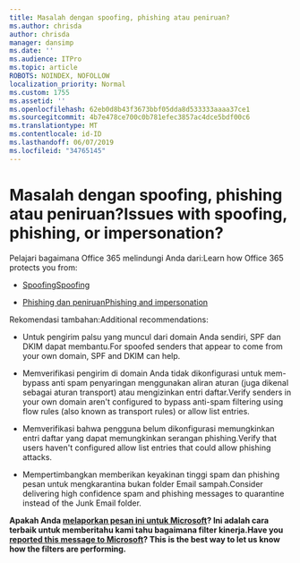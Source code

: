 ```yaml
---
title: Masalah dengan spoofing, phishing atau peniruan?
ms.author: chrisda
author: chrisda
manager: dansimp
ms.date: ''
ms.audience: ITPro
ms.topic: article
ROBOTS: NOINDEX, NOFOLLOW
localization_priority: Normal
ms.custom: 1755
ms.assetid: ''
ms.openlocfilehash: 62eb0d8b43f3673bbf05dda8d533333aaaa37ce1
ms.sourcegitcommit: 4b7e478ce700c0b781efec3857ac4dce5bdf00c6
ms.translationtype: MT
ms.contentlocale: id-ID
ms.lasthandoff: 06/07/2019
ms.locfileid: "34765145"
---
```

# <a name="issues-with-spoofing-phishing-or-impersonation"></a><span data-ttu-id="e89a3-102">Masalah dengan spoofing, phishing atau peniruan?</span><span class="sxs-lookup"><span data-stu-id="e89a3-102">Issues with spoofing, phishing, or impersonation?</span></span>

<span data-ttu-id="e89a3-103">Pelajari bagaimana Office 365 melindungi Anda dari:</span><span class="sxs-lookup"><span data-stu-id="e89a3-103">Learn how Office 365 protects you from:</span></span>

- [<span data-ttu-id="e89a3-104">Spoofing</span><span class="sxs-lookup"><span data-stu-id="e89a3-104">Spoofing</span></span>](https://docs.microsoft.com/office365/securitycompliance/anti-spoofing-protection)

- [<span data-ttu-id="e89a3-105">Phishing dan peniruan</span><span class="sxs-lookup"><span data-stu-id="e89a3-105">Phishing and impersonation</span></span>](https://docs.microsoft.com/office365/securitycompliance/atp-anti-phishing)

<span data-ttu-id="e89a3-106">Rekomendasi tambahan:</span><span class="sxs-lookup"><span data-stu-id="e89a3-106">Additional recommendations:</span></span>

- <span data-ttu-id="e89a3-107">Untuk pengirim palsu yang muncul dari domain Anda sendiri, SPF dan DKIM dapat membantu.</span><span class="sxs-lookup"><span data-stu-id="e89a3-107">For spoofed senders that appear to come from your own domain, SPF and DKIM can help.</span></span>

- <span data-ttu-id="e89a3-108">Memverifikasi pengirim di domain Anda tidak dikonfigurasi untuk mem-bypass anti spam penyaringan menggunakan aliran aturan (juga dikenal sebagai aturan transport) atau mengizinkan entri daftar.</span><span class="sxs-lookup"><span data-stu-id="e89a3-108">Verify senders in your own domain aren't configured to bypass anti-spam filtering using flow rules (also known as transport rules) or allow list entries.</span></span>

- <span data-ttu-id="e89a3-109">Memverifikasi bahwa pengguna belum dikonfigurasi memungkinkan entri daftar yang dapat memungkinkan serangan phishing.</span><span class="sxs-lookup"><span data-stu-id="e89a3-109">Verify that users haven't configured allow list entries that could allow phishing attacks.</span></span>

- <span data-ttu-id="e89a3-110">Mempertimbangkan memberikan keyakinan tinggi spam dan phishing pesan untuk mengkarantina bukan folder Email sampah.</span><span class="sxs-lookup"><span data-stu-id="e89a3-110">Consider delivering high confidence spam and phishing messages to quarantine instead of the Junk Email folder.</span></span>

<span data-ttu-id="e89a3-111">**Apakah Anda [melaporkan pesan ini untuk Microsoft](https://support.office.com/article/b5caa9f1-cdf3-4443-af8c-ff724ea719d2)? Ini adalah cara terbaik untuk memberitahu kami tahu bagaimana filter kinerja.**</span><span class="sxs-lookup"><span data-stu-id="e89a3-111">**Have you [reported this message to Microsoft](https://support.office.com/article/b5caa9f1-cdf3-4443-af8c-ff724ea719d2)? This is the best way to let us know how the filters are performing.**</span></span>
